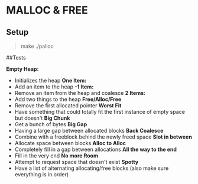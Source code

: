 # MALLOC & FREE
## Setup
> make
> ./palloc

##Tests

**Empty Heap:**
- Initializes the heap
**One Item:**
- Add an item to the heap
**-1 Item:**
- Remove an item from the heap and coalesce
**2 Items:**
- Add two things to the heap
**Free/Alloc/Free**
- Remove the first allocated pointer
**Worst Fit**
- Have something that could totally fit the first instance of empty space but doesn't
**Big Chunk**
- Get a bunch of bytes
**Big Gap**
- Having a large gap between allocated blocks
**Back Coalesce**
- Combine with a freeblock behind the newly freed space
**Slot in between**
- Allocate space between blocks
**Alloc to Alloc**
- Completely fill in a gap between allocations
**All the way to the end**
- Fill in the very end
**No more Room**
- Attempt to request space that doesn't exist
**Spotty**
- Have a list of alternating allocating/free blocks (also make sure everything is in order)
